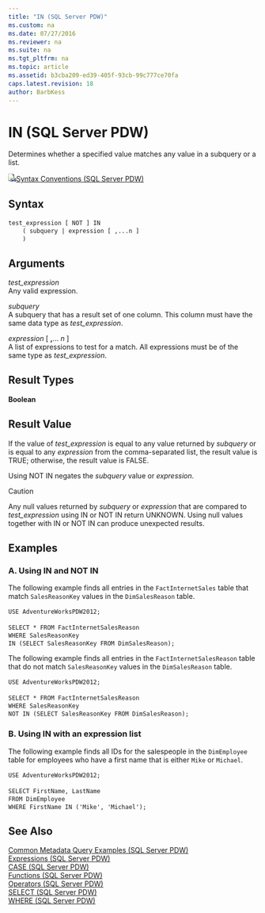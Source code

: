 ```yaml
---
title: "IN (SQL Server PDW)"
ms.custom: na
ms.date: 07/27/2016
ms.reviewer: na
ms.suite: na
ms.tgt_pltfrm: na
ms.topic: article
ms.assetid: b3cba209-ed39-405f-93cb-99c777ce70fa
caps.latest.revision: 18
author: BarbKess
---
```

# IN (SQL Server PDW)
Determines whether a specified value matches any value in a subquery or a list.  
  
![Topic link icon](../../mpp/sqlpdw/media/Topic_Link.gif "Topic_Link")[Syntax Conventions &#40;SQL Server PDW&#41;](../../mpp/sqlpdw/syntax-conventions-sql-server-pdw.md)  
  
## Syntax  
  
```  
test_expression [ NOT ] IN   
    ( subquery | expression [ ,...n ]  
    )  
```  
  
## Arguments  
*test_expression*  
Any valid expression.  
  
*subquery*  
A subquery that has a result set of one column. This column must have the same data type as *test_expression*.  
  
*expression* [ **,**... *n* ]  
A list of expressions to test for a match. All expressions must be of the same type as *test_expression*.  
  
## Result Types  
**Boolean**  
  
## Result Value  
If the value of *test_expression* is equal to any value returned by *subquery* or is equal to any *expression* from the comma-separated list, the result value is TRUE; otherwise, the result value is FALSE.  
  
Using NOT IN negates the *subquery* value or *expression*.  
  
> [!CAUTION]  
> Any null values returned by *subquery* or *expression* that are compared to *test_expression* using IN or NOT IN return UNKNOWN. Using null values together with IN or NOT IN can produce unexpected results.  
  
## Examples  
  
### A. Using IN and NOT IN  
The following example finds all entries in the `FactInternetSales` table that match `SalesReasonKey` values in the `DimSalesReason` table.  
  
```  
USE AdventureWorksPDW2012;  
  
SELECT * FROM FactInternetSalesReason   
WHERE SalesReasonKey   
IN (SELECT SalesReasonKey FROM DimSalesReason);  
```  
  
The following example finds all entries in the `FactInternetSalesReason` table that do not match `SalesReasonKey` values in the `DimSalesReason` table.  
  
```  
USE AdventureWorksPDW2012;  
  
SELECT * FROM FactInternetSalesReason   
WHERE SalesReasonKey   
NOT IN (SELECT SalesReasonKey FROM DimSalesReason);  
```  
  
### B. Using IN with an expression list  
The following example finds all IDs for the salespeople in the `DimEmployee` table for employees who have a first name that is either `Mike` or `Michael`.  
  
```  
USE AdventureWorksPDW2012;  
  
SELECT FirstName, LastName  
FROM DimEmployee  
WHERE FirstName IN ('Mike', 'Michael');  
```  
  
## See Also  
[Common Metadata Query Examples &#40;SQL Server PDW&#41;](../../mpp/sqlpdw/common-metadata-query-examples-sql-server-pdw.md)  
[Expressions &#40;SQL Server PDW&#41;](../../mpp/sqlpdw/expressions-sql-server-pdw.md)  
[CASE &#40;SQL Server PDW&#41;](../../mpp/sqlpdw/case-sql-server-pdw.md)  
[Functions &#40;SQL Server PDW&#41;](../../mpp/sqlpdw/functions-sql-server-pdw.md)  
[Operators &#40;SQL Server PDW&#41;](../../mpp/sqlpdw/operators-sql-server-pdw.md)  
[SELECT &#40;SQL Server PDW&#41;](../../mpp/sqlpdw/select-sql-server-pdw.md)  
[WHERE &#40;SQL Server PDW&#41;](../../mpp/sqlpdw/where-sql-server-pdw.md)  
  
